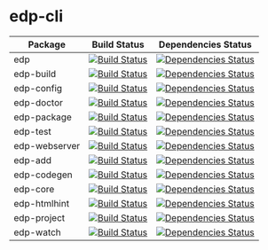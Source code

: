 edp-cli
=======

| Package  | Build Status  | Dependencies Status |
| ------------ |---------------| -----|
| edp      | [![Build Status](https://travis-ci.org/ecomfe/edp.png?branch=master)](https://travis-ci.org/ecomfe/edp) | [![Dependencies Status](https://david-dm.org/ecomfe/edp.png)](https://david-dm.org/ecomfe/edp) |
| edp-build     | [![Build Status](https://travis-ci.org/ecomfe/edp-build.png?branch=master)](https://travis-ci.org/ecomfe/edp-build)        |   [![Dependencies Status](https://david-dm.org/ecomfe/edp-build.png)](https://david-dm.org/ecomfe/edp-build) |
| edp-config | [![Build Status](https://travis-ci.org/ecomfe/edp-config.png?branch=master)](https://travis-ci.org/ecomfe/edp-config)        |    [![Dependencies Status](https://david-dm.org/ecomfe/edp-config.png)](https://david-dm.org/ecomfe/edp-config) |
| edp-doctor | [![Build Status](https://travis-ci.org/ecomfe/edp-doctor.png?branch=master)](https://travis-ci.org/ecomfe/edp-doctor) | [![Dependencies Status](https://david-dm.org/ecomfe/edp-doctor.png)](https://david-dm.org/ecomfe/edp-doctor) |
| edp-package| [![Build Status](https://travis-ci.org/ecomfe/edp-package.png?branch=master)](https://travis-ci.org/ecomfe/edp-package) | [![Dependencies Status](https://david-dm.org/ecomfe/edp-package.png)](https://david-dm.org/ecomfe/edp-package) |
| edp-test   | [![Build Status](https://travis-ci.org/ecomfe/edp-test.png?branch=master)](https://travis-ci.org/ecomfe/edp-test) | [![Dependencies Status](https://david-dm.org/ecomfe/edp-test.png)](https://david-dm.org/ecomfe/edp-test) |
| edp-webserver | [![Build Status](https://travis-ci.org/ecomfe/edp-webserver.png?branch=master)](https://travis-ci.org/ecomfe/edp-webserver) | [![Dependencies Status](https://david-dm.org/ecomfe/edp-webserver.png)](https://david-dm.org/ecomfe/edp-webserver) |
| edp-add | [![Build Status](https://travis-ci.org/ecomfe/edp-add.png?branch=master)](https://travis-ci.org/ecomfe/edp-add) | [![Dependencies Status](https://david-dm.org/ecomfe/edp-add.png)](https://david-dm.org/ecomfe/edp-add) |
| edp-codegen | [![Build Status](https://travis-ci.org/ecomfe/edp-codegen.png?branch=master)](https://travis-ci.org/ecomfe/edp-codegen) | [![Dependencies Status](https://david-dm.org/ecomfe/edp-codegen.png)](https://david-dm.org/ecomfe/edp-codegen) |
| edp-core | [![Build Status](https://travis-ci.org/ecomfe/edp-core.png?branch=master)](https://travis-ci.org/ecomfe/edp-core)  | [![Dependencies Status](https://david-dm.org/ecomfe/edp-core.png)](https://david-dm.org/ecomfe/edp-core) |
| edp-htmlhint |  [![Build Status](https://travis-ci.org/ecomfe/edp-htmlhint.png?branch=master)](https://travis-ci.org/ecomfe/edp-htmlhint) | [![Dependencies Status](https://david-dm.org/ecomfe/edp-htmlhint.png)](https://david-dm.org/ecomfe/edp-htmlhint) |
| edp-project | [![Build Status](https://travis-ci.org/ecomfe/edp-project.png?branch=master)](https://travis-ci.org/ecomfe/edp-project) | [![Dependencies Status](https://david-dm.org/ecomfe/edp-project.png)](https://david-dm.org/ecomfe/edp-project) |
| edp-watch | [![Build Status](https://travis-ci.org/ecomfe/edp-watch.png?branch=master)](https://travis-ci.org/ecomfe/edp-watch) | [![Dependencies Status](https://david-dm.org/ecomfe/edp-watch.png)](https://david-dm.org/ecomfe/edp-watch) |
